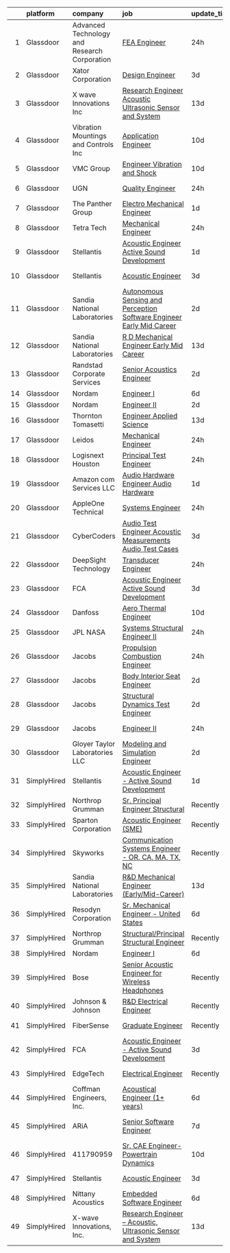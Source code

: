 

|    | platform    | company                                      | job                                                                                                                                                                                                                                                                                                                                                                                                                                                                                                                                                                                                                                                                                                                                                                                                                                                                                                                                                                                                                                                                                                                                                                                                                                                                                                                                                                                                                                  | update_time   | location                |
|---:|:------------|:---------------------------------------------|:-------------------------------------------------------------------------------------------------------------------------------------------------------------------------------------------------------------------------------------------------------------------------------------------------------------------------------------------------------------------------------------------------------------------------------------------------------------------------------------------------------------------------------------------------------------------------------------------------------------------------------------------------------------------------------------------------------------------------------------------------------------------------------------------------------------------------------------------------------------------------------------------------------------------------------------------------------------------------------------------------------------------------------------------------------------------------------------------------------------------------------------------------------------------------------------------------------------------------------------------------------------------------------------------------------------------------------------------------------------------------------------------------------------------------------------|:--------------|:------------------------|
|  1 | Glassdoor   | Advanced Technology and Research Corporation | [FEA Engineer](https://www.glassdoor.com/partner/jobListing.htm?pos=110&ao=1136043&s=58&guid=000001826ccc4809bc2dcb86eed649cf&src=GD_JOB_AD&t=SR&vt=w&ea=1&cs=1_811b1e32&cb=1659682704036&jobListingId=1008054054208&jrtk=3-0-1g9mcoia0kblm801-1g9mcoiaiih5g800-8c2c48eb1c5a6bd9-)                                                                                                                                                                                                                                                                                                                                                                                                                                                                                                                                                                                                                                                                                                                                                                                                                                                                                                                                                                                                                                                                                                                                                   | 24h           | Bethesda, MD            |
|  2 | Glassdoor   | Xator Corporation                            | [Design Engineer](https://www.glassdoor.com/partner/jobListing.htm?pos=125&ao=1136043&s=58&guid=000001826ccc4809bc2dcb86eed649cf&src=GD_JOB_AD&t=SR&vt=w&ea=1&cs=1_546f3af9&cb=1659682704038&jobListingId=1008045418551&jrtk=3-0-1g9mcoia0kblm801-1g9mcoiaiih5g800-84e54167757111eb-)                                                                                                                                                                                                                                                                                                                                                                                                                                                                                                                                                                                                                                                                                                                                                                                                                                                                                                                                                                                                                                                                                                                                                | 3d            | Alexandria, VA          |
|  3 | Glassdoor   | X wave Innovations  Inc                      | [Research Engineer   Acoustic  Ultrasonic Sensor and System](https://www.glassdoor.com/partner/jobListing.htm?pos=101&ao=1110586&s=58&guid=000001826ccc4809bc2dcb86eed649cf&src=GD_JOB_AD&t=SR&vt=w&ea=1&cs=1_8962213e&cb=1659682704035&jobListingId=1008023007042&cpc=786328B4A40DC555&jrtk=3-0-1g9mcoia0kblm801-1g9mcoiaiih5g800-b068819ec5f1cad6--6NYlbfkN0BHIfC1zsKGIu0R3teaIu8liT7fbRNLaQeDQfcPJweUK9FtGyWMTNeDd1zEHevLDgmM9c9hqUONlpUtFbzT3ZiffslUtdCCpni17USCT42k68T0TmuBcqqW_ER1NZ_FGkun9mKgyGM3HFgbFvRNtkEy-PMpUdrKQ3ogIZinEeQF0987CSResEQ2Dnmf8J09L8YB4Xut8RjHQeYsp7okRCtpKfwPGX9DfzZBW3HGUPQqa3k6fGO3wLAHDSDmtkhZCmx4hYgzTaMYh8sQUVdYa8vL5Fwhinu0nos51PQcLxWOZJ06bMsj_37ByJEc-B0cpbYbjiLohwukkxNlt1aWNG-mjlEeRT4wOqSKr8RCPFnXCHRhgIFmp2B8IjSWUFz8gYeHcz06zVsARW7uJIo5Tv6qyEAOSueo1IykIM2STwbBtt4MeQQyC2dpMjh06wBAxh8byIA5Q0-aBEUqUlKAJvg9ei5s71s8iTHMwjojxH3cPsxoIkd7XLbZ1gpPbeTEDvKDMJ1Bhd1ZC_LxluVPJNp0rT_WEY9p8qI86GusqqBH7zv4p1n0_wGe)                                                                                                                                                                                                                                                                                                                                                                                                                                                                                | 13d           | Gaithersburg, MD        |
|  4 | Glassdoor   | Vibration Mountings and Controls Inc         | [Application Engineer](https://www.glassdoor.com/partner/jobListing.htm?pos=124&ao=1136043&s=58&guid=000001826ccc4809bc2dcb86eed649cf&src=GD_JOB_AD&t=SR&vt=w&cs=1_b8142d02&cb=1659682704038&jobListingId=1008028213761&jrtk=3-0-1g9mcoia0kblm801-1g9mcoiaiih5g800-d6bd4847786cb0c7-)                                                                                                                                                                                                                                                                                                                                                                                                                                                                                                                                                                                                                                                                                                                                                                                                                                                                                                                                                                                                                                                                                                                                                | 10d           | Bloomingdale, NJ        |
|  5 | Glassdoor   | VMC Group                                    | [Engineer  Vibration and Shock ](https://www.glassdoor.com/partner/jobListing.htm?pos=128&ao=1136043&s=58&guid=000001826ccc4809bc2dcb86eed649cf&src=GD_JOB_AD&t=SR&vt=w&ea=1&cs=1_5c5dcda6&cb=1659682704038&jobListingId=1008027783593&jrtk=3-0-1g9mcoia0kblm801-1g9mcoiaiih5g800-2f0d4f0aafacbe3d-)                                                                                                                                                                                                                                                                                                                                                                                                                                                                                                                                                                                                                                                                                                                                                                                                                                                                                                                                                                                                                                                                                                                                 | 10d           | Bloomingdale, NJ        |
|  6 | Glassdoor   | UGN                                          | [Quality Engineer](https://www.glassdoor.com/partner/jobListing.htm?pos=115&ao=1136043&s=58&guid=000001826ccc4809bc2dcb86eed649cf&src=GD_JOB_AD&t=SR&vt=w&cs=1_fc0f6d54&cb=1659682704037&jobListingId=1008054101025&jrtk=3-0-1g9mcoia0kblm801-1g9mcoiaiih5g800-eeffc2f29333f22b-)                                                                                                                                                                                                                                                                                                                                                                                                                                                                                                                                                                                                                                                                                                                                                                                                                                                                                                                                                                                                                                                                                                                                                    | 24h           | Downers Grove, IL       |
|  7 | Glassdoor   | The Panther Group                            | [Electro Mechanical Engineer](https://www.glassdoor.com/partner/jobListing.htm?pos=105&ao=1110586&s=58&guid=000001826ccc4809bc2dcb86eed649cf&src=GD_JOB_AD&t=SR&vt=w&ea=1&cs=1_97b84313&cb=1659682704035&jobListingId=1008050059048&cpc=1CBFC3E34E2A31FF&jrtk=3-0-1g9mcoia0kblm801-1g9mcoiaiih5g800-9bce4c443ee2930e--6NYlbfkN0CNPMheye81CzYnvunZY7yovNfSZKsgaMjzK-BTgXufI2fDZqb14OtID8EITmQy8dP78hRLJsh6iTajQqbvgwvBxltJ_9vqBoxt12fV9NNkJJ5TTAZhNVf6N1ZjLvXmUm0ZpLI7GSPFe2upSBoDuOcAykBCwlsAOt8C4PLhmJCcx70hWAcwIc5Ouq7mk0X4SUWP5ZKvOSzUY3BV9VUnHgVIfZvyjAzHn0A7A_tOGS-GOEAJ0dwxY0WMjGoxYJTPxGKbzB4sqW9FuE3CidofXAEay8-bvjxmRsSA9u9I14ph0ke6om_9talDhTeNGFEIGbw_rXOLRy3vL53Te190lV8SRRDJaqkiYItX3qCEETm-105C5-I75WaYPG90kXZox3u6hjc5_eDMB4rpvs38wW8Qkl2QvDydNWyn8rvs-i4P9q-w49iJQGlo8h2r9_8Q3cE5vQVUuu9k0mWsFZKDO8TOMeCEDhaizXgqXWCeJRHhzO0GEXPlDxkgE-AWL4N-UQTXsCV-MBCH5G6eXaSkKZBZ)                                                                                                                                                                                                                                                                                                                                                                                                                                                                                                                                               | 1d            | Westford, MA            |
|  8 | Glassdoor   | Tetra Tech                                   | [Mechanical Engineer](https://www.glassdoor.com/partner/jobListing.htm?pos=126&ao=1136043&s=58&guid=000001826ccc4809bc2dcb86eed649cf&src=GD_JOB_AD&t=SR&vt=w&cs=1_fe252158&cb=1659682704038&jobListingId=1008054563363&jrtk=3-0-1g9mcoia0kblm801-1g9mcoiaiih5g800-56cf5ec75adee0f6-)                                                                                                                                                                                                                                                                                                                                                                                                                                                                                                                                                                                                                                                                                                                                                                                                                                                                                                                                                                                                                                                                                                                                                 | 24h           | San Diego, CA           |
|  9 | Glassdoor   | Stellantis                                   | [Acoustic Engineer   Active Sound Development](https://www.glassdoor.com/partner/jobListing.htm?pos=102&ao=1110586&s=58&guid=000001826ccc4809bc2dcb86eed649cf&src=GD_JOB_AD&t=SR&vt=w&cs=1_66504dcf&cb=1659682704034&jobListingId=1008050204290&cpc=F41FEAB56D215062&jrtk=3-0-1g9mcoia0kblm801-1g9mcoiaiih5g800-c7e2570fed956f69--6NYlbfkN0ACPwgM8vN-agjfeQIp8j7bA6rWcStjIJMvSUoZk9GVGcDJJwNgGW8XWKYOWQ00gz8xVRp8_w_anvdqza7u7POEjifaYxlg4847xwhNjINrRcDzK4HNV0dG-3_DCmmwZJSp6_U3dIvrCLBYYd_qkaRAml6xWoR-KX6QTnRiozPV3uOn_DIbktOnkgeOuJPA6tuPUm8c4_gnOI6Dg7m8E8NCA7tGaVz_fTF4s8L0k1j4Nbp7aKXmhQL4DHIFuoCYF8OiJaVF_OW0G2ZNJhRa0KjVsDEiaAbIxnyD_cvD5DAj5Sm3JKVBGuabXvObgQYesyqHpe6GQXqVL0gnfJROCK5SVhdQp0ryiDiwd8qzVLfILovS2YuzVv45baArtLAAa3ogF4fZe42oqCUxh8qafV1sy0pgVeVArk6vfBCZMpo8Ke0qui17din_1KDKggyfMs4ldm5cNuC8buhobYH3OFf9n8cRnT3cokLj6S5ObtvWDJCm_kjJpT4KwRs5dKihRi7sa0E5nkbjQ-b73vEYZreJKhtrdygsWteZ5eQ2aiPSmg%3D%3D)                                                                                                                                                                                                                                                                                                                                                                                                                                                                                                       | 1d            | Auburn Hills, MI        |
| 10 | Glassdoor   | Stellantis                                   | [Acoustic Engineer](https://www.glassdoor.com/partner/jobListing.htm?pos=108&ao=1136043&s=58&guid=000001826ccc4809bc2dcb86eed649cf&src=GD_JOB_AD&t=SR&vt=w&cs=1_6fb56094&cb=1659682704035&jobListingId=1008044719763&jrtk=3-0-1g9mcoia0kblm801-1g9mcoiaiih5g800-33c83221f6438577-)                                                                                                                                                                                                                                                                                                                                                                                                                                                                                                                                                                                                                                                                                                                                                                                                                                                                                                                                                                                                                                                                                                                                                   | 3d            | Auburn Hills, MI        |
| 11 | Glassdoor   | Sandia National Laboratories                 | [Autonomous Sensing and Perception Software Engineer  Early Mid Career ](https://www.glassdoor.com/partner/jobListing.htm?pos=121&ao=1136043&s=58&guid=000001826ccc4809bc2dcb86eed649cf&src=GD_JOB_AD&t=SR&vt=w&cs=1_ad6f6146&cb=1659682704038&jobListingId=1008047913311&jrtk=3-0-1g9mcoia0kblm801-1g9mcoiaiih5g800-71bb59f86f70195a-)                                                                                                                                                                                                                                                                                                                                                                                                                                                                                                                                                                                                                                                                                                                                                                                                                                                                                                                                                                                                                                                                                              | 2d            | Albuquerque, NM         |
| 12 | Glassdoor   | Sandia National Laboratories                 | [R D Mechanical Engineer  Early Mid Career ](https://www.glassdoor.com/partner/jobListing.htm?pos=123&ao=1136043&s=58&guid=000001826ccc4809bc2dcb86eed649cf&src=GD_JOB_AD&t=SR&vt=w&cs=1_1e416385&cb=1659682704038&jobListingId=1008023403488&jrtk=3-0-1g9mcoia0kblm801-1g9mcoiaiih5g800-70aba30bf1e26928-)                                                                                                                                                                                                                                                                                                                                                                                                                                                                                                                                                                                                                                                                                                                                                                                                                                                                                                                                                                                                                                                                                                                          | 13d           | Albuquerque, NM         |
| 13 | Glassdoor   | Randstad Corporate Services                  | [Senior Acoustics Engineer](https://www.glassdoor.com/partner/jobListing.htm?pos=106&ao=1110586&s=58&guid=000001826ccc4809bc2dcb86eed649cf&src=GD_JOB_AD&t=SR&vt=w&ea=1&cs=1_d25d959d&cb=1659682704035&jobListingId=1008047311796&cpc=F41FEAB56D215062&jrtk=3-0-1g9mcoia0kblm801-1g9mcoiaiih5g800-5354e8343032ae48--6NYlbfkN0BI5uAquhv6luMiTjTK_pX6QnJ2xp26kgPF5SzwDlAeCi5lf3b2XVfwewJLgvbddXqfqjz0CzBFYIe8IFcKDmCqhjsNVM6GLkk-bLktEOA_qbqmbyyfB74S496b1v-kvy2XOp5QrjPvCFTxMwu3sdqp_YoUlYbCvGwg3ixody7DD3QbLRRVdELCH_H43Di2hEVkgaajmAJr7ChtbHPo0FPpwSVzJd70WX0qBhM3AFTo52th6NMYirtRWhyHbysj8nscJATKdFyuSsgncpikI84RYBbiww2RW9cn6U70s8UyN4Bu2e6XG7L-WR_bxCa9KWRU3PN8YmgEcpYCfNKDzN2YukbZKTs6JQ83mhHUFYQZ3JZNVh1tVdG8dIIWgQGW84BQYWmVYh0BOFymGHa6CRNl0SKmgpTlDQVTCCtfl5LGhuIEfrZl0gqjs3Y-p9g6apviWnYv9opM-Nh0LJ-8UN4Fdle4bMZtdiYtX4epJxo7n3Uy0gInsWIWbYxhZbjJUmYy5ovAseoj9A-qRJFeo3c7T63VrgV2U15pQ0APaOLrP0Gp5ZhNdMqx2_GYG_F5Q472pi3jclJPysqjzlBoOsRaRxjEmZYfDVX-U0aYviHYz3uNrpiXlCDRAm5uImr57V6_Dg7Rww131sXbdx_IEPhumkDYnJ64jpg%3D)                                                                                                                                                                                                                                                                                                                                                                                                   | 2d            | Framingham, MA          |
| 14 | Glassdoor   | Nordam                                       | [Engineer I](https://www.glassdoor.com/partner/jobListing.htm?pos=119&ao=1136043&s=58&guid=000001826ccc4809bc2dcb86eed649cf&src=GD_JOB_AD&t=SR&vt=w&cs=1_66b91dd5&cb=1659682704037&jobListingId=1008038275606&jrtk=3-0-1g9mcoia0kblm801-1g9mcoiaiih5g800-2da7d6536858b9ad-)                                                                                                                                                                                                                                                                                                                                                                                                                                                                                                                                                                                                                                                                                                                                                                                                                                                                                                                                                                                                                                                                                                                                                          | 6d            | Tulsa, OK               |
| 15 | Glassdoor   | Nordam                                       | [Engineer II](https://www.glassdoor.com/partner/jobListing.htm?pos=117&ao=1136043&s=58&guid=000001826ccc4809bc2dcb86eed649cf&src=GD_JOB_AD&t=SR&vt=w&cs=1_d8df4015&cb=1659682704037&jobListingId=1008047182359&jrtk=3-0-1g9mcoia0kblm801-1g9mcoiaiih5g800-1cfc871bf6fb2dd5-)                                                                                                                                                                                                                                                                                                                                                                                                                                                                                                                                                                                                                                                                                                                                                                                                                                                                                                                                                                                                                                                                                                                                                         | 2d            | Tulsa, OK               |
| 16 | Glassdoor   | Thornton Tomasetti                           | [Engineer   Applied Science](https://www.glassdoor.com/partner/jobListing.htm?pos=109&ao=1136043&s=58&guid=000001826ccc4809bc2dcb86eed649cf&src=GD_JOB_AD&t=SR&vt=w&cs=1_287c0fb5&cb=1659682704036&jobListingId=1008022791354&jrtk=3-0-1g9mcoia0kblm801-1g9mcoiaiih5g800-6866a12bafd4f0ea-)                                                                                                                                                                                                                                                                                                                                                                                                                                                                                                                                                                                                                                                                                                                                                                                                                                                                                                                                                                                                                                                                                                                                          | 13d           | Albuquerque, NM         |
| 17 | Glassdoor   | Leidos                                       | [Mechanical Engineer](https://www.glassdoor.com/partner/jobListing.htm?pos=103&ao=1110586&s=58&guid=000001826ccc4809bc2dcb86eed649cf&src=GD_JOB_AD&t=SR&vt=w&cs=1_b8442312&cb=1659682704034&jobListingId=1008053694720&cpc=A0032DE20586B9BD&jrtk=3-0-1g9mcoia0kblm801-1g9mcoiaiih5g800-c6450fb10b458ebf--6NYlbfkN0CZUO70VSdYKA8PR3jfrSh5ljhqJhfDt0PzQCMubt8cRihWbmqO_-Ccw6DGinMZCyIPWtTPPZwF6UgqaVCwLr_hxp5BhKDxUT6PykQEQc_QvVclc29c7X1TkEBxbSqjiHIslcrEBKkKZ4VTVCWpvJqO1x1TU1SR5qYEqCjEDaO3rnvGX13fSev3Bf8PHQYcmJeN8CTGo2N4i47zdUZvbVoX9yIt_9qCq6-pmtZnPt18TqTBYlNlPOzsI2XXXGd42Aq2pIa_471_RZb-LOVlmwFuL1j83NagwZcXSNgXphCrMQTR_2Rls_t0ZRHDBBBQQRUxZq-tlXZDGH8f-RVehNBio6fuaRKQYVlSXD_XM-YU4qXzMIiSuEEunDhi--nqnImDQbMH0fHnGPF_QgGNX7UWLWq2_gJ4JrlJEnbCKYR8v532BBQ6A03YhFCPHRUXMhBBMfu3pYxn8P7hAonygMs3kaDVAi4NWPOXtTIs0ZppkC7AqQ2lPFYFiqloHSfAy-2TLEtqe9IBqznlNaVlBl6fEzJcGR9F69qL3bmXdyNCnwmloS-fca4KBNuPU_adfgdfgFGBiHSr13LgbjDQjvdot8m_G7enLhfY4HRqgz_tqvYugUurbQ_s)                                                                                                                                                                                                                                                                                                                                                                                                                                                            | 24h           | Lynnwood, WA            |
| 18 | Glassdoor   | Logisnext Houston                            | [Principal Test Engineer](https://www.glassdoor.com/partner/jobListing.htm?pos=127&ao=1136043&s=58&guid=000001826ccc4809bc2dcb86eed649cf&src=GD_JOB_AD&t=SR&vt=w&cs=1_7275de38&cb=1659682704038&jobListingId=1008053426134&jrtk=3-0-1g9mcoia0kblm801-1g9mcoiaiih5g800-bb55dc26d84abd0f-)                                                                                                                                                                                                                                                                                                                                                                                                                                                                                                                                                                                                                                                                                                                                                                                                                                                                                                                                                                                                                                                                                                                                             | 24h           | Houston, TX             |
| 19 | Glassdoor   | Amazon com Services LLC                      | [Audio Hardware Engineer  Audio Hardware](https://www.glassdoor.com/partner/jobListing.htm?pos=130&ao=1136043&s=58&guid=000001826ccc4809bc2dcb86eed649cf&src=GD_JOB_AD&t=SR&vt=w&cs=1_cab6f57a&cb=1659682704038&jobListingId=1008049352162&jrtk=3-0-1g9mcoia0kblm801-1g9mcoiaiih5g800-7242265a665bca3a-)                                                                                                                                                                                                                                                                                                                                                                                                                                                                                                                                                                                                                                                                                                                                                                                                                                                                                                                                                                                                                                                                                                                             | 1d            | Bellevue, WA            |
| 20 | Glassdoor   | AppleOne Technical                           | [Systems Engineer  ](https://www.glassdoor.com/partner/jobListing.htm?pos=107&ao=1110586&s=58&guid=000001826ccc4809bc2dcb86eed649cf&src=GD_JOB_AD&t=SR&vt=w&ea=1&cs=1_41161341&cb=1659682704036&jobListingId=1008053974694&cpc=2CAED5C921A5F994&jrtk=3-0-1g9mcoia0kblm801-1g9mcoiaiih5g800-a3f14e3f8ec2aa4f--6NYlbfkN0Akmm0SHSm6KXMG3PLe28cvsql5ALZY-VGg2iXYcU3b02p0Tn9zVGjdnTkc2y9Wvn-21ndD570HBQFzmXm2MqV7_evUni5n1_ImrfKw0Q6BPo-Ke31uvV6o4D53jmo08jzmyFcErJzII1gttOgdfD9GzI1xxFRNr261GaK0DjnGv04WupUW1NTDZBIxVvJuVzbi_yEsYtaRfm3GQkAb8g_QsmlwkW5V8dZSKNi-kl4q2wyqEcpP-o0KpdhXiy_iG1ziqEBqnzy_BsjgkfspsC1BfkrRpjZv_GL1n51MnX0Q5is0GAaHfOROIK6bCG29j3AidPtUanLsr6W3A13IpkjXSky9pf0SnCUCtnLK_ERLhfj8d7rURNfbQC4UjskrcIDP2gXXcnrlTdJvH1nrIPhQjlImA8sWX_u6OEHsZdRzuR7-eVBpxVZlnGCo2gAGuFb-oAjrsyVXb1SA0ssAg7ZLOdR9ezTaBeRWRww5FcX43oSGHU0BtuugrMqCpvd1qOZXbW9Qgbt_at0qOHbug_qaO8dFjhkpPThrcvwOTeLImwhP9g4L_7M1ago4-AstO4UENVtKvwK3sQ%3D%3D)                                                                                                                                                                                                                                                                                                                                                                                                                                                                                            | 24h           | De Leon Springs, FL     |
| 21 | Glassdoor   | CyberCoders                                  | [Audio Test Engineer  Acoustic Measurements Audio Test Cases](https://www.glassdoor.com/partner/jobListing.htm?pos=104&ao=1110586&s=58&guid=000001826ccc4809bc2dcb86eed649cf&src=GD_JOB_AD&t=SR&vt=w&ea=1&cs=1_63541fcb&cb=1659682704035&jobListingId=1008044825850&cpc=F4EED0218A761C36&jrtk=3-0-1g9mcoia0kblm801-1g9mcoiaiih5g800-d373f26fd8549904--6NYlbfkN0CpFJQzrgRR8WqXWK1qKKEqALWJw739KlKqr2H-MSI4eoBlI4EFrmor2FYZMP3muM2r0j5h83pOc_IDUgulEqZJWIkucRB9fik_J4NQPuE0wEjgfQsT7MsFct8cZkpOmVA6qVaYShtHkqZr8wrswGLB7kWhMPO2T6UFGqx6Effs2xN8ucSKLylZg_56ShbKQT0zjww2d-v0-5SRn8UqPphrpxAE7U0V9MxD3BoYtcU94xoHp1Dz8q0yzk0B593Yrw5hIRT9NLzV-0UhtPgetVUmJOdr--NVCusl5PPrzMknCJG36pnBMXd2f3kSutyWxZMPrAJP2m3PLf4c-W2s-DYRuW7L9ZxewPPtz-w8BWleXMRYOaxuLnVZClS1BUqHrOhRt6rhE3l0EGrMo4eKDTzJNW8f322Dl0uLDTPhj4MWyNawrC0hWyTsqRhnva5W4ej0hcoIn_sCCNps2bSwNrCd-tGp-1552wkMLePHKt8KCcGGFif-gCuICXAYgZnuyLISDgZMyhvz8GRev3TzeyihuTAIiV81Po8pkmiI7MTH63YWdc0iBJkPU4JPHRNsW7ekhHiKaSJTCsgal7Yps3jqjR0gcpc8c27Kguy28dXwrf9js2WPY7W2m9FXbo6pVfYKNplJBMSm-6XaWKeuU2NyBGz3A_66WJO5oGvd-0ZSeqLXz5zdnIN5N9OEas2BiAstpU39ThtcQPzDQorWr7Bf-VS_7k3WZ3L9L9Hn_Dc_L0LZzVIQHOY0Mbc90aPHlLg5JE4ogxFbi36wPm2DITJqK2cwdiIfoY4EX0XOA_1x4fsxn7KMologe4DX6h3kDhZdqiDtBqSKu_WWRTQ6UzouuEgjnr9m2unCryFXt8jFXxxVRRHvkkzBqLB9-6R2K5spq_fMLS338eJNbKDxZrhlG2yadTQDtQGk8WTHLNx1GT5YAM0vlDvPf2ZkKTFlj7TpVUBb4jRf3H16c85sPDip_kCKt3izzxvynbEOvCvzcxOvFhrO4Jml7MWZnF_ytuY%3D) | 3d            | Los Angeles, CA         |
| 22 | Glassdoor   | DeepSight Technology                         | [Transducer Engineer](https://www.glassdoor.com/partner/jobListing.htm?pos=113&ao=1136043&s=58&guid=000001826ccc4809bc2dcb86eed649cf&src=GD_JOB_AD&t=SR&vt=w&ea=1&cs=1_abf3d0de&cb=1659682704036&jobListingId=1008052427096&jrtk=3-0-1g9mcoia0kblm801-1g9mcoiaiih5g800-6b35a935f5b64c37-)                                                                                                                                                                                                                                                                                                                                                                                                                                                                                                                                                                                                                                                                                                                                                                                                                                                                                                                                                                                                                                                                                                                                            | 24h           | State College, PA       |
| 23 | Glassdoor   | FCA                                          | [Acoustic Engineer   Active Sound Development](https://www.glassdoor.com/partner/jobListing.htm?pos=112&ao=1136043&s=58&guid=000001826ccc4809bc2dcb86eed649cf&src=GD_JOB_AD&t=SR&vt=w&cs=1_51aef367&cb=1659682704036&jobListingId=1008044656465&jrtk=3-0-1g9mcoia0kblm801-1g9mcoiaiih5g800-8619064cef4d19a9-)                                                                                                                                                                                                                                                                                                                                                                                                                                                                                                                                                                                                                                                                                                                                                                                                                                                                                                                                                                                                                                                                                                                        | 3d            | Auburn Hills, MI        |
| 24 | Glassdoor   | Danfoss                                      | [Aero Thermal Engineer](https://www.glassdoor.com/partner/jobListing.htm?pos=122&ao=1136043&s=58&guid=000001826ccc4809bc2dcb86eed649cf&src=GD_JOB_AD&t=SR&vt=w&cs=1_d1a00211&cb=1659682704038&jobListingId=1008027806672&jrtk=3-0-1g9mcoia0kblm801-1g9mcoiaiih5g800-56472e62ee981a02-)                                                                                                                                                                                                                                                                                                                                                                                                                                                                                                                                                                                                                                                                                                                                                                                                                                                                                                                                                                                                                                                                                                                                               | 10d           | Tallahassee, FL         |
| 25 | Glassdoor   | JPL NASA                                     | [Systems Structural Engineer II](https://www.glassdoor.com/partner/jobListing.htm?pos=114&ao=1136043&s=58&guid=000001826ccc4809bc2dcb86eed649cf&src=GD_JOB_AD&t=SR&vt=w&cs=1_fb596c40&cb=1659682704037&jobListingId=1008053845056&jrtk=3-0-1g9mcoia0kblm801-1g9mcoiaiih5g800-a7d89eef1ae41609-)                                                                                                                                                                                                                                                                                                                                                                                                                                                                                                                                                                                                                                                                                                                                                                                                                                                                                                                                                                                                                                                                                                                                      | 24h           | Pasadena, CA            |
| 26 | Glassdoor   | Jacobs                                       | [Propulsion Combustion Engineer](https://www.glassdoor.com/partner/jobListing.htm?pos=111&ao=1136043&s=58&guid=000001826ccc4809bc2dcb86eed649cf&src=GD_JOB_AD&t=SR&vt=w&cs=1_87fbaac4&cb=1659682704036&jobListingId=1008052539697&jrtk=3-0-1g9mcoia0kblm801-1g9mcoiaiih5g800-fc5f06ebd3180f9c-)                                                                                                                                                                                                                                                                                                                                                                                                                                                                                                                                                                                                                                                                                                                                                                                                                                                                                                                                                                                                                                                                                                                                      | 24h           | Huntsville, AL          |
| 27 | Glassdoor   | Jacobs                                       | [Body Interior Seat Engineer](https://www.glassdoor.com/partner/jobListing.htm?pos=129&ao=1136043&s=58&guid=000001826ccc4809bc2dcb86eed649cf&src=GD_JOB_AD&t=SR&vt=w&cs=1_0598543d&cb=1659682704038&jobListingId=1008047210837&jrtk=3-0-1g9mcoia0kblm801-1g9mcoiaiih5g800-0434f1e0f2718725-)                                                                                                                                                                                                                                                                                                                                                                                                                                                                                                                                                                                                                                                                                                                                                                                                                                                                                                                                                                                                                                                                                                                                         | 2d            | Dearborn, MI            |
| 28 | Glassdoor   | Jacobs                                       | [Structural Dynamics Test Engineer](https://www.glassdoor.com/partner/jobListing.htm?pos=118&ao=1136043&s=58&guid=000001826ccc4809bc2dcb86eed649cf&src=GD_JOB_AD&t=SR&vt=w&cs=1_dec8aa80&cb=1659682704037&jobListingId=1008047210995&jrtk=3-0-1g9mcoia0kblm801-1g9mcoiaiih5g800-8bdf9e74a0f68d07-)                                                                                                                                                                                                                                                                                                                                                                                                                                                                                                                                                                                                                                                                                                                                                                                                                                                                                                                                                                                                                                                                                                                                   | 2d            | Houston, TX             |
| 29 | Glassdoor   | Jacobs                                       | [Engineer II](https://www.glassdoor.com/partner/jobListing.htm?pos=120&ao=1136043&s=58&guid=000001826ccc4809bc2dcb86eed649cf&src=GD_JOB_AD&t=SR&vt=w&cs=1_c87c2ee3&cb=1659682704038&jobListingId=1008052539645&jrtk=3-0-1g9mcoia0kblm801-1g9mcoiaiih5g800-2d9e0baba9e0c833-)                                                                                                                                                                                                                                                                                                                                                                                                                                                                                                                                                                                                                                                                                                                                                                                                                                                                                                                                                                                                                                                                                                                                                         | 24h           | Bingham Farms, MI       |
| 30 | Glassdoor   | Gloyer Taylor Laboratories  LLC              | [Modeling and Simulation Engineer](https://www.glassdoor.com/partner/jobListing.htm?pos=116&ao=1136043&s=58&guid=000001826ccc4809bc2dcb86eed649cf&src=GD_JOB_AD&t=SR&vt=w&cs=1_68f517ba&cb=1659682704037&jobListingId=1008047260145&jrtk=3-0-1g9mcoia0kblm801-1g9mcoiaiih5g800-40fac819ce597c01-)                                                                                                                                                                                                                                                                                                                                                                                                                                                                                                                                                                                                                                                                                                                                                                                                                                                                                                                                                                                                                                                                                                                                    | 2d            | Tullahoma, TN           |
| 31 | SimplyHired | Stellantis                                   | [Acoustic Engineer - Active Sound Development](https://www.simplyhired.com/job/J1Q2SqATJiuLhcpqqqvCTA64V1KjRQLSFCGL4Vzdiuf__ylBCEbSbw?q=acoustic+engineer)                                                                                                                                                                                                                                                                                                                                                                                                                                                                                                                                                                                                                                                                                                                                                                                                                                                                                                                                                                                                                                                                                                                                                                                                                                                                           | 1d            | Auburn Hills, MI        |
| 32 | SimplyHired | Northrop Grumman                             | [Sr. Principal Engineer Structural](https://www.simplyhired.com/job/Q_ecsBQkCmzHQRVFSE46nFGFMwc9ubZAhr8qEsNkbgLimZ92pgpqlQ?q=acoustic+engineer)                                                                                                                                                                                                                                                                                                                                                                                                                                                                                                                                                                                                                                                                                                                                                                                                                                                                                                                                                                                                                                                                                                                                                                                                                                                                                      | Recently      | Sunnyvale, CA           |
| 33 | SimplyHired | Sparton Corporation                          | [Acoustic Engineer (SME)](https://www.simplyhired.com/job/L8IobWAc_9TZ6RnpNWajA__xB1KGJS_dkWjuiSheV4fKd7y9fT4L6g?q=acoustic+engineer)                                                                                                                                                                                                                                                                                                                                                                                                                                                                                                                                                                                                                                                                                                                                                                                                                                                                                                                                                                                                                                                                                                                                                                                                                                                                                                | Recently      | De Leon Springs, FL     |
| 34 | SimplyHired | Skyworks                                     | [Communication Systems Engineer - OR, CA, MA, TX, NC](https://www.simplyhired.com/job/VdIEzfg0_PbnmfZwuHgO56HBGYWFEh4cgBHR8OXn0sxYBANreLHU0A?q=acoustic+engineer)                                                                                                                                                                                                                                                                                                                                                                                                                                                                                                                                                                                                                                                                                                                                                                                                                                                                                                                                                                                                                                                                                                                                                                                                                                                                    | Recently      | Beaverton, OR           |
| 35 | SimplyHired | Sandia National Laboratories                 | [R&D Mechanical Engineer (Early/Mid-Career)](https://www.simplyhired.com/job/mXYvL8ywkm0Ct50FSTtEbN8Qje3IBKRTaGNPIpEWHPugl8avORqmbQ?q=acoustic+engineer)                                                                                                                                                                                                                                                                                                                                                                                                                                                                                                                                                                                                                                                                                                                                                                                                                                                                                                                                                                                                                                                                                                                                                                                                                                                                             | 13d           | Albuquerque, NM         |
| 36 | SimplyHired | Resodyn Corporation                          | [Sr. Mechanical Engineer - United States](https://www.simplyhired.com/job/L1U_0G2OJO1wNGA3CTmGvsMLW91xtYZFQ2yxZ_lVJLk0ZwISkXAdMg?q=acoustic+engineer)                                                                                                                                                                                                                                                                                                                                                                                                                                                                                                                                                                                                                                                                                                                                                                                                                                                                                                                                                                                                                                                                                                                                                                                                                                                                                | 6d            | Butte, MT               |
| 37 | SimplyHired | Northrop Grumman                             | [Structural/Principal Structural Engineer](https://www.simplyhired.com/job/-zDCLMbEkyWzBQE-xR_4trWat1ZmT-jXS0KCRjppwfD3hraGw6JxXw?q=acoustic+engineer)                                                                                                                                                                                                                                                                                                                                                                                                                                                                                                                                                                                                                                                                                                                                                                                                                                                                                                                                                                                                                                                                                                                                                                                                                                                                               | Recently      | Ocean Springs, MS       |
| 38 | SimplyHired | Nordam                                       | [Engineer I](https://www.simplyhired.com/job/lXGbKoHORW9ZWMV2Vg0TuSqWBE1p6Q0Dx428GHNp6KyQ5exVdEE-eA?q=acoustic+engineer)                                                                                                                                                                                                                                                                                                                                                                                                                                                                                                                                                                                                                                                                                                                                                                                                                                                                                                                                                                                                                                                                                                                                                                                                                                                                                                             | 6d            | Tulsa, OK               |
| 39 | SimplyHired | Bose                                         | [Senior Acoustic Engineer for Wireless Headphones](https://www.simplyhired.com/job/yqPCCWk_Tgc2FHIQ4o42pHGcGJOjUPujrl2X8CdAKKgKxiJrMOOT-g?q=acoustic+engineer)                                                                                                                                                                                                                                                                                                                                                                                                                                                                                                                                                                                                                                                                                                                                                                                                                                                                                                                                                                                                                                                                                                                                                                                                                                                                       | Recently      | Framingham, MA          |
| 40 | SimplyHired | Johnson & Johnson                            | [R&D Electrical Engineer](https://www.simplyhired.com/job/rMMLJ8z8NK9Of2RSh3IhoSvaCXAFTesIaQYtXFlQk0pDEAt5r6bd0g?q=acoustic+engineer)                                                                                                                                                                                                                                                                                                                                                                                                                                                                                                                                                                                                                                                                                                                                                                                                                                                                                                                                                                                                                                                                                                                                                                                                                                                                                                | Recently      | Los Gatos, CA           |
| 41 | SimplyHired | FiberSense                                   | [Graduate Engineer](https://www.simplyhired.com/job/-2Xn3I0zeJsly8Jx3MqXjUBsfKswzUcQkIwaZjJ0y1wyM4X7iWtnCg?q=acoustic+engineer)                                                                                                                                                                                                                                                                                                                                                                                                                                                                                                                                                                                                                                                                                                                                                                                                                                                                                                                                                                                                                                                                                                                                                                                                                                                                                                      | Recently      | San Francisco, CA       |
| 42 | SimplyHired | FCA                                          | [Acoustic Engineer - Active Sound Development](https://www.simplyhired.com/job/Cs_WY1iwltBPHTTJbM0V7HrlvcdPSMSAkEVrmuLKFMB7NvwBLLixfw?q=acoustic+engineer)                                                                                                                                                                                                                                                                                                                                                                                                                                                                                                                                                                                                                                                                                                                                                                                                                                                                                                                                                                                                                                                                                                                                                                                                                                                                           | 3d            | Auburn Hills, MI        |
| 43 | SimplyHired | EdgeTech                                     | [Electrical Engineer](https://www.simplyhired.com/job/9pC9S-fsxKAqE5CUtj9AwSJcWohV5SDSj_vvLxTXNLnHBl4YI_PYeQ?q=acoustic+engineer)                                                                                                                                                                                                                                                                                                                                                                                                                                                                                                                                                                                                                                                                                                                                                                                                                                                                                                                                                                                                                                                                                                                                                                                                                                                                                                    | Recently      | West Wareham, MA        |
| 44 | SimplyHired | Coffman Engineers, Inc.                      | [Acoustical Engineer (1+ years)](https://www.simplyhired.com/job/L9RZPXqkSN6FuPvfeDBD-zYpTiSfJX9B-T-LQchFhjbZOlgPnzRpZw?q=acoustic+engineer)                                                                                                                                                                                                                                                                                                                                                                                                                                                                                                                                                                                                                                                                                                                                                                                                                                                                                                                                                                                                                                                                                                                                                                                                                                                                                         | 6d            | San Diego, CA           |
| 45 | SimplyHired | ARiA                                         | [Senior Software Engineer](https://www.simplyhired.com/job/X-GSSLpSSt5Iz3XBT09wOmri3pGwnhTA6JwCu5-oxS7NLrehOaPbFA?q=acoustic+engineer)                                                                                                                                                                                                                                                                                                                                                                                                                                                                                                                                                                                                                                                                                                                                                                                                                                                                                                                                                                                                                                                                                                                                                                                                                                                                                               | 7d            | Seattle, WA +1 location |
| 46 | SimplyHired | 411790959                                    | [Sr. CAE Engineer-Powertrain Dynamics](https://www.simplyhired.com/job/TPJojDykqaImCIVs-OjzCiIhIZ6PNy0wfbSwqAp0wKfNFq6bq-UrFA?q=acoustic+engineer)                                                                                                                                                                                                                                                                                                                                                                                                                                                                                                                                                                                                                                                                                                                                                                                                                                                                                                                                                                                                                                                                                                                                                                                                                                                                                   | 10d           | Novi, MI                |
| 47 | SimplyHired | Stellantis                                   | [Acoustic Engineer](https://www.simplyhired.com/job/PVZbhpEovbImNXZEYlP04avQKs5EjnEj16N7TSjCcnBU03Ht8_LovA?q=acoustic+engineer)                                                                                                                                                                                                                                                                                                                                                                                                                                                                                                                                                                                                                                                                                                                                                                                                                                                                                                                                                                                                                                                                                                                                                                                                                                                                                                      | 3d            | Auburn Hills, MI        |
| 48 | SimplyHired | Nittany Acoustics                            | [Embedded Software Engineer](https://www.simplyhired.com/job/1KQOCBmqTQS6VN0wgWGOGhQPKFwCICyDOq9hXVgmI30jMlOOT1w0Xw?q=acoustic+engineer)                                                                                                                                                                                                                                                                                                                                                                                                                                                                                                                                                                                                                                                                                                                                                                                                                                                                                                                                                                                                                                                                                                                                                                                                                                                                                             | 6d            | Remote                  |
| 49 | SimplyHired | X-wave Innovations, Inc.                     | [Research Engineer – Acoustic, Ultrasonic Sensor and System](https://www.simplyhired.com/job/VeN_iL6pT1b7GO6h7RdjkJrnAjCmCs5s6dRD8gAJVo56mxD91F4RcA?q=acoustic+engineer)                                                                                                                                                                                                                                                                                                                                                                                                                                                                                                                                                                                                                                                                                                                                                                                                                                                                                                                                                                                                                                                                                                                                                                                                                                                             | 13d           | Gaithersburg, MD        |